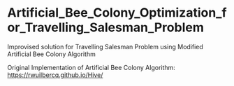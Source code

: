 # Artificial_Bee_Colony_Optimization_for_Travelling_Salesman_Problem
Improvised solution for Travelling Salesman Problem using Modified Artificial Bee Colony Algorithm

Original Implementation of Artificial Bee Colony Algorithm: https://rwuilbercq.github.io/Hive/


